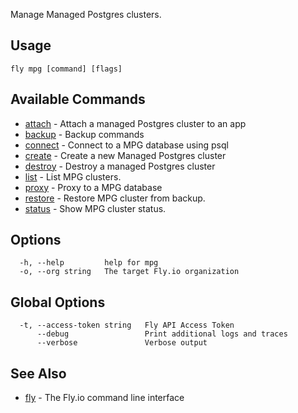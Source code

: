 Manage Managed Postgres clusters.


## Usage
~~~
fly mpg [command] [flags]
~~~

## Available Commands
* [attach](/docs/flyctl/mpg-attach/)	 - Attach a managed Postgres cluster to an app
* [backup](/docs/flyctl/mpg-backup/)	 - Backup commands
* [connect](/docs/flyctl/mpg-connect/)	 - Connect to a MPG database using psql
* [create](/docs/flyctl/mpg-create/)	 - Create a new Managed Postgres cluster
* [destroy](/docs/flyctl/mpg-destroy/)	 - Destroy a managed Postgres cluster
* [list](/docs/flyctl/mpg-list/)	 - List MPG clusters.
* [proxy](/docs/flyctl/mpg-proxy/)	 - Proxy to a MPG database
* [restore](/docs/flyctl/mpg-restore/)	 - Restore MPG cluster from backup.
* [status](/docs/flyctl/mpg-status/)	 - Show MPG cluster status.

## Options

~~~
  -h, --help         help for mpg
  -o, --org string   The target Fly.io organization
~~~

## Global Options

~~~
  -t, --access-token string   Fly API Access Token
      --debug                 Print additional logs and traces
      --verbose               Verbose output
~~~

## See Also

* [fly](/docs/flyctl/help/)	 - The Fly.io command line interface

